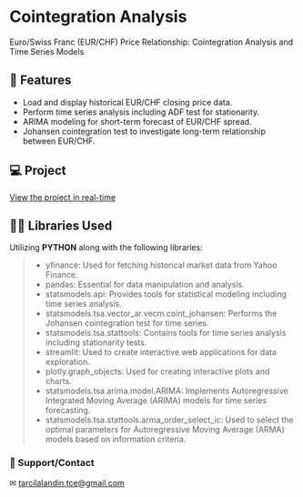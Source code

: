 # Cointegration Analysis

Euro/Swiss Franc (EUR/CHF) Price Relationship: Cointegration Analysis and Time Series Models

## 🔧 Features

- Load and display historical EUR/CHF closing price data.
- Perform time series analysis including ADF test for stationarity.
- ARIMA modeling for short-term forecast of EUR/CHF spread.
- Johansen cointegration test to investigate long-term relationship between EUR/CHF.

## 💻 Project
<a href="" target="_blank">View the project in real-time</a>

## 👨‍💻 Libraries Used
Utilizing **PYTHON** along with the following libraries:
> - yfinance: Used for fetching historical market data from Yahoo Finance.
> - pandas: Essential for data manipulation and analysis.
> - statsmodels.api: Provides tools for statistical modeling including time series analysis.
> - statsmodels.tsa.vector_ar.vecm.coint_johansen: Performs the Johansen cointegration test for time series.
> - statsmodels.tsa.stattools: Contains tools for time series analysis including stationarity tests.
> - streamlit: Used to create interactive web applications for data exploration.
> - plotly.graph_objects: Used for creating interactive plots and charts.
> - statsmodels.tsa.arima.model.ARIMA: Implements Autoregressive Integrated Moving Average (ARIMA) models for time series forecasting.
> - statsmodels.tsa.stattools.arma_order_select_ic: Used to select the optimal parameters for Autoregressive Moving Average (ARMA) models based on information criteria.

### 🤝 Support/Contact
✉ tarcilalandin.tce@gmail.com
